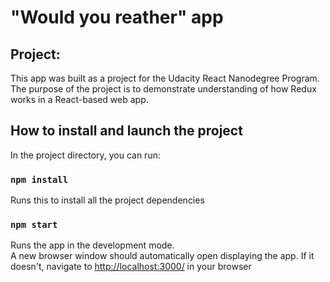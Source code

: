 # "Would you reather" app

## Project:

This app was built as a project for the Udacity React Nanodegree Program. The purpose of the project is to demonstrate understanding of how Redux works in a React-based web app.

## How to install and launch the project

In the project directory, you can run:

### `npm install`

Runs this to install all the project dependencies

### `npm start`

Runs the app in the development mode.<br>
A new browser window should automatically open displaying the app. If it doesn't, navigate to [http://localhost:3000/](http://localhost:3000/) in your browser
